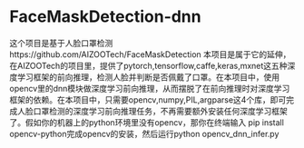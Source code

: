 # FaceMaskDetection-dnn
这个项目是基于人脸口罩检测https://github.com/AIZOOTech/FaceMaskDetection
本项目是属于它的延伸，在AIZOOTech的项目里，提供了pytorch,tensorflow,caffe,keras,mxnet这五种深度学习框架的前向推理，检测人脸并判断是否佩戴了口罩。在本项目中，使用opencv里的dnn模块做深度学习前向推理，从而摆脱了在前向推理时对深度学习框架的依赖。在本项目中，只需要opencv,numpy,PIL,argparse这4个库，即可完成人脸口罩检测的深度学习前向推理任务，不再需要额外安装任何深度学习框架了。假如你的机器上的python环境里没有opencv，那你在终端输入
pip install opencv-python完成opencv的安装，然后运行python opencv_dnn_infer.py

